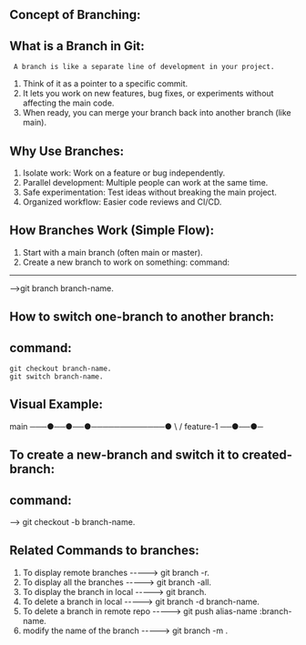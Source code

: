 Concept of Branching:
---------------------


What is a Branch in Git:
-----------------------
	 A branch is like a separate line of development in your project.

1)  Think of it as a pointer to a specific commit.
2)  It lets you work on new features, bug fixes, or experiments without affecting the main code.
3)  When ready, you can merge your branch back into another branch (like main).

Why Use Branches:
-----------------

1)  Isolate work: Work on a feature or bug independently.
2)  Parallel development: Multiple people can work at the same time.
3)  Safe experimentation: Test ideas without breaking the main project.
4)  Organized workflow: Easier code reviews and CI/CD.


How Branches Work (Simple Flow):
--------------------------------

1)  Start with a main branch (often main or master).
2)  Create a new branch to work on something:
command:
---------
-->git branch branch-name.

How to switch one-branch to another branch:
-------------------------------------------
command:
-------
 	git checkout branch-name.
 	git switch branch-name.

Visual Example:
---------------

main ───●──●──●─────────────●
          \                 /
           feature-1 ──●──●─


To create a new-branch and switch it to created-branch:
-------------------------------------------------------
command:
--------
--> git checkout -b branch-name.

Related Commands to branches:
-----------------------------
1) To display remote branches                          -----> git branch -r.
2) To display all the branches                         -----> git branch -all.
3) To display the branch in local                      -----> git branch.
4) To delete a branch in local                         -----> git branch -d branch-name.
5) To delete a branch in remote repo                   -----> git push alias-name :branch-name.
6) modify the name of the branch                       -----> git branch -m <old-name> <new-name>.
